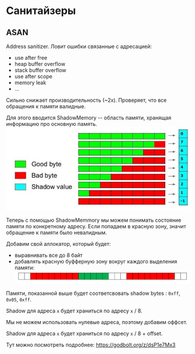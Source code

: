 # Санитайзеры

## ASAN

Address sanitizer. Ловит ошибки связанные с адресацией:
* use after free
* heap buffer overflow
* stack buffer overflow
* use after scope
* memory leak
* ...

Сильно снижает производительность (~2x). Проверяет, что все обращения к памяти валидные.

Для этого вводится ShadowMemory -- область памяти, хранящая информацию про основную память.
![img.jpeg](img.jpeg)

Теперь с помощью ShadowMemmory мы можем понимать состояние памяти по конкретному адресу.
Если попадаем в красную зону, значит обращение к памяти было невалидным. 


Добавим свой аллокатор, который будет:
* выравнивать все до 8 байт
* добавлять красную буфферную зону вокруг каждого выделения памяти:
![img.png](img.png)
  
Памяти, показанной выше будет соответсвовать shadow bytes : `0xff`, `0x05`, `0xff`.

Shadow для адреса `x` будет храниться по адресу `x` / 8. 

Мы не можем использовать нулевые адреса, поэтому добавим оффсет.

Shadow для адреса `x` будет храниться по адресу `x` / 8 + offset.

Тут можно посмотреть подробнее: https://godbolt.org/z/dsP1e7Mx3

